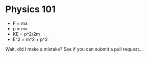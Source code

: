 # Physics 101
* F = ma
* p = mv
* KE = p^2/2m
* E^2 = m^2 + p^2

Wait, did I make a mistake? See if you can submit a pull request...
